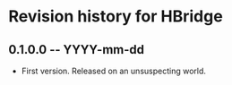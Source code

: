 # Revision history for HBridge

## 0.1.0.0 -- YYYY-mm-dd

* First version. Released on an unsuspecting world.
